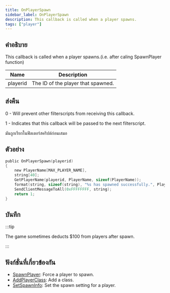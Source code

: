 ```yaml
---
title: OnPlayerSpawn
sidebar_label: OnPlayerSpawn
description: This callback is called when a player spawns.
tags: ["player"]
---
```


## คำอธิบาย

This callback is called when a player spawns.(i.e. after caling SpawnPlayer function)

| Name     | Description                        |
| -------- | ---------------------------------- |
| playerid | The ID of the player that spawned. |

## ส่งคืน

0 - Will prevent other filterscripts from receiving this callback.

1 - Indicates that this callback will be passed to the next filterscript.

มันถูกเรียกในฟิลเตอร์สคริปต์ก่อนเสมอ

## ตัวอย่าง

```c
public OnPlayerSpawn(playerid)
{
    new PlayerName[MAX_PLAYER_NAME],
    string[40];
    GetPlayerName(playerid, PlayerName, sizeof(PlayerName));
    format(string, sizeof(string), "%s has spawned successfully.", PlayerName);
    SendClientMessageToAll(0xFFFFFFFF, string);
    return 1;
}
```

## บันทึก

:::tip

The game sometimes deducts \$100 from players after spawn.

:::

## ฟังก์ชั่นที่เกี่ยวข้องกัน

- [SpawnPlayer](../functions/SpawnPlayer): Force a player to spawn.
- [AddPlayerClass](../functions/AddPlayerClass): Add a class.
- [SetSpawnInfo](../functions/SetSpawnInfo): Set the spawn setting for a player.
